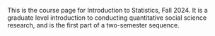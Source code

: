 This is the course page for Introduction to Statistics, Fall 2024. It is a graduate level introduction to conducting quantitative social science research, and is the first part of a two-semester sequence. 
